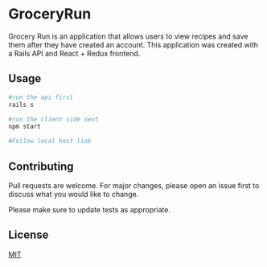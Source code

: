 # GroceryRun

Grocery Run is an application that allows users to view recipes and save them after they have created an account. 
This application was created with a Rails API and React + Redux frontend. 

## Usage

```python
#run the api first
rails s 

#run the client side next
npm start

#Follow local host link
```

## Contributing
Pull requests are welcome. For major changes, please open an issue first to discuss what you would like to change.

Please make sure to update tests as appropriate.

## License
[MIT](https://choosealicense.com/licenses/mit/)
